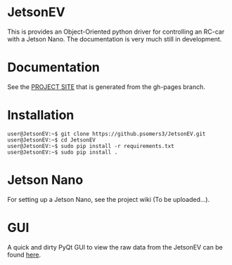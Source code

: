 # JetsonEV
This is provides an Object-Oriented python driver for controlling an RC-car with a Jetson Nano. The documentation is very much still in development.

# Documentation
See the [PROJECT SITE](https://psomers3.github.io/JetsonEV/) that is generated from the gh-pages
branch.

# Installation
```console
user@JetsonEV:~$ git clone https://github.psomers3/JetsonEV.git
user@JetsonEV:~$ cd JetsonEV
user@JetsonEV:~$ sudo pip install -r requirements.txt
user@JetsonEV:~$ sudo pip install .
```
# Jetson Nano
For setting up a Jetson Nano, see the project wiki (To be uploaded...).

# GUI
A quick and dirty PyQt GUI to view the raw data from the JetsonEV can be found [here](https://github.com/psomers3/JetsonEVGUI).
